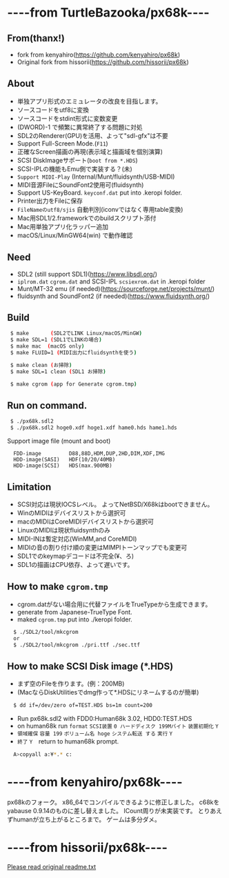 # ----from TurtleBazooka/px68k----

## From(thanx!)
* fork from kenyahiro(https://github.com/kenyahiro/px68k)
* Original fork from hissorii(https://github.com/hissorii/px68k)

## About
* 単独アプリ形式のエミュレータの改良を目指します。
* ソースコードをutf8に変換
* ソースコードをstdint形式に変数変更
* (DWORD)-1 で頻繁に異常終了する問題に対処
* SDL2のRenderer(GPU)を活用、よって"sdl-gfx"は不要
* Support Full-Screen Mode.(`F11`)
* 正確なScreen描画の再現(表示域と描画域を個別演算)
* SCSI DiskImageサポート(`boot from *.HDS`)
* SCSI-IPLの機能もEmu側で実装する？(未)
* `Support MIDI-Play` (Internal/Munt/fluidsynth/USB-MIDI)
* MIDI音源FileにSoundFont2使用可(fluidsynth)
* Support US-KeyBoard. `keyconf.dat` put into .keropi folder.
* Printer出力をFileに保存
* `FileNameのutf8/sjis` 自動判別(iconvではなく専用table変換)
* Mac用SDL1/2.frameworkでのbuildスクリプト添付
* Mac用単独アプリ化ラッパー追加
* macOS/Linux/MinGW64(win) で動作確認

## Need
* SDL2 (still support SDL1)(https://www.libsdl.org/)
* `iplrom.dat` `cgrom.dat` and SCSI-IPL `scsiexrom.dat` in .keropi folder
* Munt/MT-32 emu (if needed)(https://sourceforge.net/projects/munt/)
* fluidsynth and SoundFont2 (if needed)(https://www.fluidsynth.org/)

## Build

```sh
 $ make       (SDL2でLINK Linux/macOS/MinGW)
 $ make SDL=1 (SDL1でLINKの場合)
 $ make mac  (macOS only)
 $ make FLUID=1 (MIDI出力にfluidsynthを使う)

 $ make clean (お掃除)
 $ make SDL=1 clean (SDL1 お掃除)

 $ make cgrom (app for Generate cgrom.tmp)
 ```
## Run on command.

 ```sh
  $ ./px68k.sdl2
  $ ./px68k.sdl2 hoge0.xdf hoge1.xdf hame0.hds hame1.hds
 ```
 Support image file (mount and boot)

      FDD-image         D88,88D,HDM,DUP,2HD,DIM,XDF,IMG
      HDD-image(SASI)   HDF(10/20/40MB)
      HDD-image(SCSI)   HDS(max.900MB)

## Limitation
 * SCSI対応は現状IOCSレベル。 よってNetBSD/X68kはbootできません。
 * WinのMIDIはデバイスリストから選択可
 * macのMIDIはCoreMIDIデバイスリストから選択可
 * LinuxのMIDIは現状fluidsynthのみ
 * MIDI-INは暫定対応(WinMM,and CoreMIDI)
 * MIDIの音の割り付け順の変更はMIMPIトーンマップでも変更可
 * SDL1でのkeymapデコードは不完全(¥、ろ)
 * SDL1の描画はCPU依存、よって遅いです。

## How to make `cgrom.tmp`
 * cgrom.datがない場合用に代替ファイルをTrueTypeから生成できます。
 * generate from Japanese-TrueType Font.
 * maked `cgrom.tmp` put into ./keropi folder.

```sh
  $ ./SDL2/tool/mkcgrom
  or
  $ ./SDL2/tool/mkcgrom ./pri.ttf ./sec.ttf
```

## How to make SCSI Disk image (*.HDS)
 * まず空のFileを作ります。(例：200MB)
 * (MacならDiskUtilitiesでdmg作って*.HDSにリネームするのが簡単)

```sh
  $ dd if=/dev/zero of=TEST.HDS bs=1m count=200
```
 * Run px68k.sdl2 with FDD0:Human68k 3.02, HDD0:TEST.HDS
 * on human68k run `format` `SCSI装置` `0 ハードディスク 199Mバイト` `装置初期化` `Y`
 * `領域確保` `容量 199` `ボリューム名 hoge` `システム転送 する` `実行` `Y`
 * `終了` `Y`　return to human68k prompt.

```sh
  A>copyall a:¥*.* c:
```

# ----from kenyahiro/px68k----

 px68kのフォーク。
 x86_64でコンパイルできるように修正しました。
 c68kをyabause 0.9.14のものに差し替えました。
 ICount周りが未実装です。
 とりあえずhumanが立ち上がるところまで。
 ゲームは多分ダメ。

# ----from hissorii/px68k----

[Please read original readme.txt](./readme.txt)
